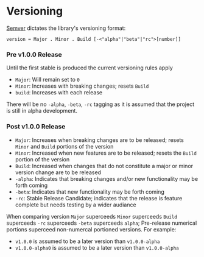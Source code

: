 # Versioning

[Semver](https://semver.org/) dictates the library's versioning format:

```
version = Major . Minor . Build [-<"alpha"|"beta"|"rc">[number]]
```

### Pre v1.0.0 Release

Until the first stable is produced the current versioning rules apply
- `Major`: Will remain set to `0`
- `Minor`: Increases with breaking changes; resets `Build`
- `build`: Increases with each release

There will be no `-alpha`, `-beta`, `-rc` tagging as it is assumed that the project is still in alpha development.

### Post v1.0.0 Release
- `Major`: Increases when breaking changes are to be released; resets `Minor` and `Build` portions of the version
- `Minor`: Increased when new features are to be released; resets the `Build` portion of the version
- `Build`: Increased when changes that do not constitute a major or minor version change are to be released
- `-alpha`: Indicates that breaking changes and/or new functionality may be forth coming
- `-beta`: Indicates that new functionality may be forth coming
- `-rc`: Stable Release Candidate; indicates that the release is feature complete but needs testing by a wider audiance

When comparing version `Major` superceeds `Minor` superceeds `Build` superceeds `-rc` superceeds `-beta` superceeds `alpha`; Pre-release numerical portions superceed non-numercal portioned versions. For example:
- `v1.0.0` is assumed to be a later version than `v1.0.0-alpha`
- `v1.0.0-alpha0` is assumed to be a later version than `v1.0.0-alpha`